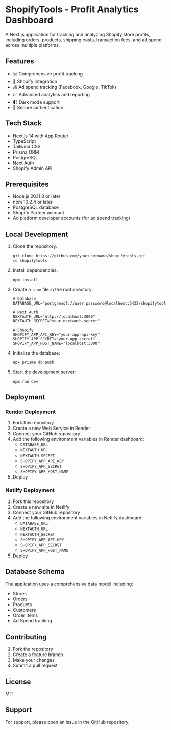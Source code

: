 # ShopifyTools - Profit Analytics Dashboard

A Next.js application for tracking and analyzing Shopify store profits, including orders, products, shipping costs, transaction fees, and ad spend across multiple platforms.

## Features

- 📊 Comprehensive profit tracking
- 🏪 Shopify integration
- 💰 Ad spend tracking (Facebook, Google, TikTok)
- 📈 Advanced analytics and reporting
- 🌓 Dark mode support
- 🔐 Secure authentication

## Tech Stack

- Next.js 14 with App Router
- TypeScript
- Tailwind CSS
- Prisma ORM
- PostgreSQL
- Next Auth
- Shopify Admin API

## Prerequisites

- Node.js 20.11.0 or later
- npm 10.2.4 or later
- PostgreSQL database
- Shopify Partner account
- Ad platform developer accounts (for ad spend tracking)

## Local Development

1. Clone the repository:
   ```bash
   git clone https://github.com/yourusername/shopifytools.git
   cd shopifytools
   ```

2. Install dependencies:
   ```bash
   npm install
   ```

3. Create a `.env` file in the root directory:
   ```env
   # Database
   DATABASE_URL="postgresql://user:password@localhost:5432/shopifytools"

   # Next Auth
   NEXTAUTH_URL="http://localhost:3000"
   NEXTAUTH_SECRET="your-nextauth-secret"

   # Shopify
   SHOPIFY_APP_API_KEY="your-app-api-key"
   SHOPIFY_APP_SECRET="your-app-secret"
   SHOPIFY_APP_HOST_NAME="localhost:3000"
   ```

4. Initialize the database:
   ```bash
   npx prisma db push
   ```

5. Start the development server:
   ```bash
   npm run dev
   ```

## Deployment

### Render Deployment

1. Fork this repository
2. Create a new Web Service in Render
3. Connect your GitHub repository
4. Add the following environment variables in Render dashboard:
   - `DATABASE_URL`
   - `NEXTAUTH_URL`
   - `NEXTAUTH_SECRET`
   - `SHOPIFY_APP_API_KEY`
   - `SHOPIFY_APP_SECRET`
   - `SHOPIFY_APP_HOST_NAME`
5. Deploy

### Netlify Deployment

1. Fork this repository
2. Create a new site in Netlify
3. Connect your GitHub repository
4. Add the following environment variables in Netlify dashboard:
   - `DATABASE_URL`
   - `NEXTAUTH_URL`
   - `NEXTAUTH_SECRET`
   - `SHOPIFY_APP_API_KEY`
   - `SHOPIFY_APP_SECRET`
   - `SHOPIFY_APP_HOST_NAME`
5. Deploy

## Database Schema

The application uses a comprehensive data model including:
- Stores
- Orders
- Products
- Customers
- Order Items
- Ad Spend tracking

## Contributing

1. Fork the repository
2. Create a feature branch
3. Make your changes
4. Submit a pull request

## License

MIT

## Support

For support, please open an issue in the GitHub repository.

